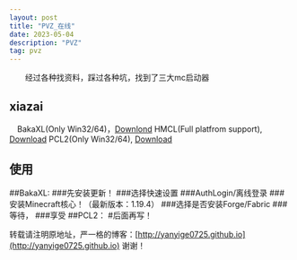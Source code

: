 ```yaml
---
layout: post
title: "PVZ_在线"
date: 2023-05-04
description: "PVZ"
tag: pvz
---   
```


　　经过各种找资料，踩过各种坑，找到了三大mc启动器

## xiazai

　BakaXL(Only Win32/64)，[Downlond](https://contents.baka.zone/Release/BakaXL_Public_Ver_3.2.3.2.exe)
  HMCL(Full platfrom support), [Download](https://ci.huangyuhui.net/job/HMCL/)
  PCL2(Only Win32/64), [Download](https://ltcat.lanzoum.com/ia4ff0rbi28h)

## 使用
  ##BakaXL:
  ###先安装更新！
  ###选择快速设置
  ###AuthLogin/离线登录
  ###安装Minecraft核心！（最新版本：1.19.4）
  ###选择是否安装Forge/Fabric
  ###等待，
  ###享受
  ##PCL2：
  #后面再写！
  
  

转载请注明原地址，严一格的博客：[http://yanyige0725.github.io](http://yanyige0725.github.io) 谢谢！
